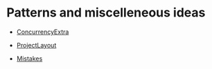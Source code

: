 # Patterns and miscelleneous ideas

* [ConcurrencyExtra](ConcurrencyExtra.md)


* [ProjectLayout](ProjectLayout.md)
* [Mistakes](Mistakes.md)
